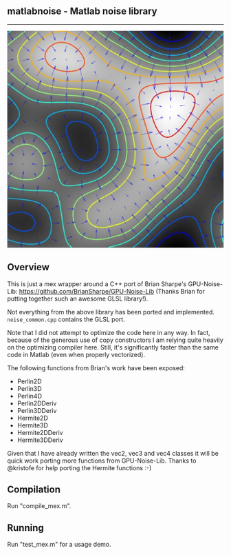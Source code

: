 **matlabnoise - Matlab noise library**
---------
---------
![Image of Perlin Gradient Field](grad_field.jpg)

**Overview**
--------

This is just a mex wrapper around a C++ port of Brian Sharpe's GPU-Noise-Lib: https://github.com/BrianSharpe/GPU-Noise-Lib (Thanks Brian for putting together such an awesome GLSL library!).

Not everything from the above library has been ported and implemented. ```noise_common.cpp``` contains the GLSL port.

Note that I did not attempt to optimize the code here in any way.  In fact, because of the generous use of copy constructors I am relying quite heavily on the optimizing compiler here.  Still, it's significantly faster than the same code in Matlab (even when properly vectorized).

The following functions from Brian's work have been exposed:
- Perlin2D
- Perlin3D
- Perlin4D
- Perlin2DDeriv
- Perlin3DDeriv
- Hermite2D
- Hermite3D
- Hermite2DDeriv
- Hermite3DDeriv

Given that I have already written the vec2, vec3 and vec4 classes it will be quick work porting more functions from GPU-Noise-Lib.  Thanks to @kristofe for help porting the Hermite functions :-)

**Compilation**
---------------

Run "compile_mex.m".

**Running**
---------------

Run "test_mex.m" for a usage demo.
